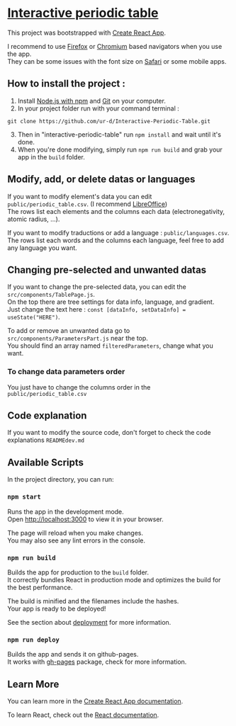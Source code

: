 # [Interactive periodic table](https://tpe.uri.place/)

This project was bootstrapped with [Create React App](https://github.com/facebook/create-react-app).

I recommend to use [Firefox](https://www.mozilla.org/) or [Chromium](https://www.chromium.org/chromium-projects/) based navigators when you use the app.\
They can be some issues with the font size on [Safari](https://www.apple.com/safari/) or some mobile apps.

## How to install the project :

1. Install [Node.js with npm](https://nodejs.org/en/download/) and [Git](https://git-scm.com/downloads) on your computer.
2. In your project folder run with your command terminal :
```
git clone https://github.com/ur-d/Interactive-Periodic-Table.git
```
3. Then in "interactive-periodic-table" run ```npm install```
and wait until it's done.
4. When you're done modifying, simply run ```npm run build``` and grab your app in the `build` folder.


## Modify, add, or delete datas or languages

If you want to modify element's data you can edit `public/periodic_table.csv`. (I recommend [LibreOffice](https://www.libreoffice.org/))\
The rows list each elements and the columns each data (electronegativity, atomic radius, ...).

If you want to modify traductions or add a language : `public/languages.csv`.\
The rows list each words and the columns each language, feel free to add any language you want.

## Changing pre-selected and unwanted datas

If you want to change the pre-selected data, you can edit the `src/components/TablePage.js`.\
On the top there are tree settings for data info, language, and gradient.\
Just change the text here : `const [dataInfo, setDataInfo] = useState("HERE")`.

To add or remove an unwanted data go to `src/components/ParametersPart.js` near the top.\
You should find an array named `filteredParameters`, change what you want.

### To change data parameters order

You just have to change the columns order in the `public/periodic_table.csv`

## Code explanation

If you want to modify the source code, don't forget to check the code explanations `READMEdev.md`

## Available Scripts

In the project directory, you can run:

### `npm start`

Runs the app in the development mode.\
Open [http://localhost:3000](http://localhost:3000) to view it in your browser.

The page will reload when you make changes.\
You may also see any lint errors in the console.


### `npm run build`

Builds the app for production to the `build` folder.\
It correctly bundles React in production mode and optimizes the build for the best performance.

The build is minified and the filenames include the hashes.\
Your app is ready to be deployed!

See the section about [deployment](https://facebook.github.io/create-react-app/docs/deployment) for more information.


### `npm run deploy`

Builds the app and sends it on github-pages.\
It works with [gh-pages](https://www.npmjs.com/package/gh-pages) package, check for more information.

## Learn More

You can learn more in the [Create React App documentation](https://facebook.github.io/create-react-app/docs/getting-started).

To learn React, check out the [React documentation](https://reactjs.org/).

